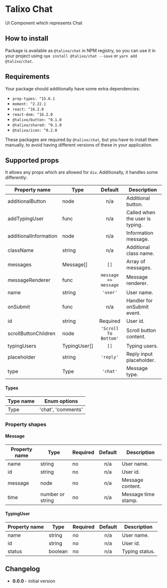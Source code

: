 # Talixo Chat

UI Component which represents Chat

## How to install

Package is available as `@talixo/chat` in NPM registry, so you can use it in your project
using `npm install @talixo/chat --save` or `yarn add @talixo/chat`.

## Requirements

Your package should additionally have some extra dependencies:

- `prop-types: ^15.6.1`
- `moment: ^2.22.1`
- `react: ^16.2.0`
- `react-dom: ^16.2.0`
- `@talixo/button: ^0.1.0`
- `@talixo/shared: ^0.1.0`
- `@talixo/icon: ^0.2.0`

These packages are required by `@talixo/chat`, but you have to install them manually,
to avoid having different versions of these in your application.

## Supported props

It allows any props which are allowed for `div`. Additionally, it handles some differently:

Property name         | Type          | Default              | Description
----------------------|---------------|:--------------------:|--------------------------------
additionalButton      | node          | n/a                  | Additional button.
addTypingUser         | func          | n/a                  | Called when the user is typing.
additionalInformation | node          | n/a                  | Information message.
className             | string        | n/a                  | Additional class name.
messages              | Message[]     | `[]`                 | Array of messages.
messageRenderer       | func          | `message => message` | Message renderer.
name                  | string        | `'user'`             | User name.
onSubmit              | func          | n/a                  | Handler for onSubmit event.
id                    | string        | Required             | User id.
scrollButtonChildren  | node          | `'Scroll To Bottom'` | Scroll button content.
typingUsers           | TypingUser[]  | `[]`                 | Typing users.
placeholder           | string        | `'reply'`            | Reply input placeholder.
type                  | Type          | `'chat'`             | Message type.

#### Types

Type name | Enum options
----------|---------------------------------------------------
Type      | 'chat', 'comments'

### Property shapes

#### Message

Property name | Type               | Required | Default       | Description
--------------|--------------------|----------|:-------------:|------------------------------------------------
name          | string             | no       | n/a           | User name.
id            | string             | no       | n/a           | User id.
message       | node               | no       | n/a           | Message content.
time          | number or string   | no       | n/a           | Message time stamp.

#### TypingUser

Property name | Type      | Required | Default       | Description
--------------|-----------|----------|:-------------:|------------------------------------------------
name          | string    | no       | n/a           | User name.
id            | string    | no       | n/a           | User id.
status        | boolean   | no       | n/a           | Typing status.

## Changelog

- **0.0.0** - initial version
